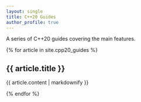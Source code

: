 ```yaml
---
layout: single
title: C++20 Guides
author_profile: true
---
```


A series of C++20 guides covering the main features.

{% for article in site.cpp20_guides %}
  <h2>{{ article.title }}</h2>
  <p>{{ article.content | markdownify }}</p>
{% endfor %}